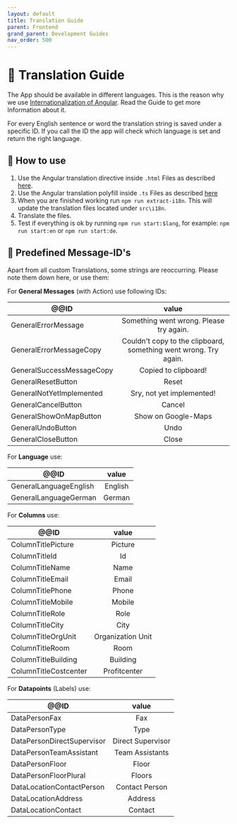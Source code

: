 ```yaml
---
layout: default
title: Translation Guide
parent: Frontend
grand_parent: Development Guides
nav_order: 500
---
```


# :currency_exchange: **Translation Guide**

The App should be available in different languages. This is the reason why we use [Internationalization of Angular](https://angular.io/guide/i18n). Read the Guide to get more Information about it.

For every English sentence or word the translation string is saved under a specific ID. If you call the ID the app will check which language is set and return the right language.

## **:hammer: How to use**

1. Use the Angular translation directive inside `.html` Files as described [here](https://angular.io/guide/i18n).
2. Use the Angular translation polyfill inside `.ts` Files as described [here](https://github.com/ngx-translate/i18n-polyfill)
3. When you are finished working run `npm run extract-i18n`. This will update the translation files located under `src\i18n`.
4. Translate the files.
5. Test if everything is ok by running `npm run start:$lang`, for example: `npm run start:en` or `npm run start:de`.

## :triangular_flag_on_post: **Predefined Message-ID's**

Apart from all custom Translations, some strings are reoccurring. Please note them down here, or use them:

For **General Messages** (with Action) use following IDs:

| @@ID                      |                              value                               |
| ------------------------- | :--------------------------------------------------------------: |
| GeneralErrorMessage       |             Something went wrong. Please try again.              |
| GeneralErrorMessageCopy   | Couldn't copy to the clipboard, something went wrong. Try again. |
| GeneralSuccessMessageCopy |                       Copied to clipboard!                       |
| GeneralResetButton        |                              Reset                               |
| GeneralNotYetImplemented  |                    Sry, not yet implemented!                     |
| GeneralCancelButton       |                              Cancel                              |
| GeneralShowOnMapButton    |                       Show on Google-Maps                        |
| GeneralUndoButton         |                               Undo                               |
| GeneralCloseButton        |                              Close                               |

For **Language** use:

| @@ID                   |  value  |
| ---------------------- | :-----: |
| GeneralLanguageEnglish | English |
| GeneralLanguageGerman  | German  |

For **Columns** use:

| @@ID                  |       value       |
| --------------------- | :---------------: |
| ColumnTitlePicture    |      Picture      |
| ColumnTitleId         |        Id         |
| ColumnTitleName       |       Name        |
| ColumnTitleEmail      |       Email       |
| ColumnTitlePhone      |       Phone       |
| ColumnTitleMobile     |      Mobile       |
| ColumnTitleRole       |       Role        |
| ColumnTitleCity       |       City        |
| ColumnTitleOrgUnit    | Organization Unit |
| ColumnTitleRoom       |       Room        |
| ColumnTitleBuilding   |     Building      |
| ColumnTitleCostcenter |   Profitcenter    |


For **Datapoints** (Labels) use:

| @@ID                       |       value       |
| -------------------------- | :---------------: |
| DataPersonFax              |        Fax        |
| DataPersonType             |       Type        |
| DataPersonDirectSupervisor | Direct Supervisor |
| DataPersonTeamAssistant    |  Team Assistants  |
| DataPersonFloor            |       Floor       |
| DataPersonFloorPlural      |      Floors       |
| DataLocationContactPerson  |  Contact Person   |
| DataLocationAddress        |      Address      |
| DataLocationContact        |      Contact      |
